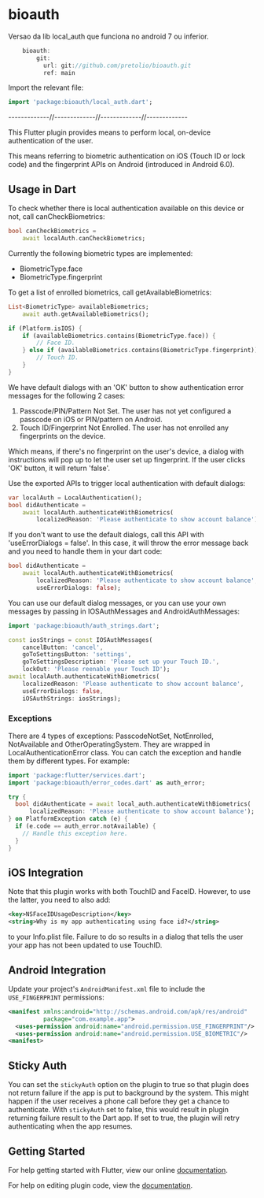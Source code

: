 # bioauth

Versao da lib local_auth que funciona no android 7 ou inferior.


```dart
    bioauth:
        git:
          url: git://github.com/pretolio/bioauth.git
          ref: main
```

Import the relevant file:

```dart
import 'package:bioauth/local_auth.dart';
```  

-------------//-------------//-------------//-------------


This Flutter plugin provides means to perform local, on-device authentication of
the user.

This means referring to biometric authentication on iOS (Touch ID or lock code)
and the fingerprint APIs on Android (introduced in Android 6.0).

## Usage in Dart

To check whether there is local authentication available on this device or not, call canCheckBiometrics:

```dart
bool canCheckBiometrics =
    await localAuth.canCheckBiometrics;
```

Currently the following biometric types are implemented:

* BiometricType.face
* BiometricType.fingerprint

To get a list of enrolled biometrics, call getAvailableBiometrics:

```dart
List<BiometricType> availableBiometrics;
    await auth.getAvailableBiometrics();

if (Platform.isIOS) {
    if (availableBiometrics.contains(BiometricType.face)) {
        // Face ID.
    } else if (availableBiometrics.contains(BiometricType.fingerprint)) {
        // Touch ID.
    }
}
```

We have default dialogs with an 'OK' button to show authentication error
messages for the following 2 cases:

1.  Passcode/PIN/Pattern Not Set. The user has not yet configured a passcode on
    iOS or PIN/pattern on Android.
2.  Touch ID/Fingerprint Not Enrolled. The user has not enrolled any
    fingerprints on the device.

Which means, if there's no fingerprint on the user's device, a dialog with
instructions will pop up to let the user set up fingerprint. If the user clicks
'OK' button, it will return 'false'.

Use the exported APIs to trigger local authentication with default dialogs:

```dart
var localAuth = LocalAuthentication();
bool didAuthenticate =
    await localAuth.authenticateWithBiometrics(
        localizedReason: 'Please authenticate to show account balance');
```

If you don't want to use the default dialogs, call this API with
'useErrorDialogs = false'. In this case, it will throw the error message back
and you need to handle them in your dart code:

```dart
bool didAuthenticate =
    await localAuth.authenticateWithBiometrics(
        localizedReason: 'Please authenticate to show account balance',
        useErrorDialogs: false);
```

You can use our default dialog messages, or you can use your own messages by
passing in IOSAuthMessages and AndroidAuthMessages:

```dart
import 'package:bioauth/auth_strings.dart';

const iosStrings = const IOSAuthMessages(
    cancelButton: 'cancel',
    goToSettingsButton: 'settings',
    goToSettingsDescription: 'Please set up your Touch ID.',
    lockOut: 'Please reenable your Touch ID');
await localAuth.authenticateWithBiometrics(
    localizedReason: 'Please authenticate to show account balance',
    useErrorDialogs: false,
    iOSAuthStrings: iosStrings);

```

### Exceptions

There are 4 types of exceptions: PasscodeNotSet, NotEnrolled, NotAvailable and
OtherOperatingSystem. They are wrapped in LocalAuthenticationError class. You can
catch the exception and handle them by different types. For example:

```dart
import 'package:flutter/services.dart';
import 'package:bioauth/error_codes.dart' as auth_error;

try {
  bool didAuthenticate = await local_auth.authenticateWithBiometrics(
      localizedReason: 'Please authenticate to show account balance');
} on PlatformException catch (e) {
  if (e.code == auth_error.notAvailable) {
    // Handle this exception here.
  }
}
```

## iOS Integration

Note that this plugin works with both TouchID and FaceID. However, to use the latter,
you need to also add:

```xml
<key>NSFaceIDUsageDescription</key>
<string>Why is my app authenticating using face id?</string>
```

to your Info.plist file. Failure to do so results in a dialog that tells the user your
app has not been updated to use TouchID.


## Android Integration

Update your project's `AndroidManifest.xml` file to include the
`USE_FINGERPRINT` permissions:

```xml
<manifest xmlns:android="http://schemas.android.com/apk/res/android"
          package="com.example.app">
  <uses-permission android:name="android.permission.USE_FINGERPRINT"/>
  <uses-permission android:name="android.permission.USE_BIOMETRIC"/>
<manifest>
```

## Sticky Auth

You can set the `stickyAuth` option on the plugin to true so that plugin does not
return failure if the app is put to background by the system. This might happen
if the user receives a phone call before they get a chance to authenticate. With
`stickyAuth` set to false, this would result in plugin returning failure result
to the Dart app. If set to true, the plugin will retry authenticating when the
app resumes.

## Getting Started

For help getting started with Flutter, view our online
[documentation](http://flutter.io/).

For help on editing plugin code, view the [documentation](https://flutter.io/platform-plugins/#edit-code).
